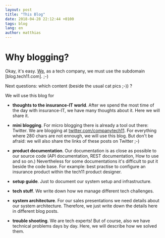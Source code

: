 ```yaml
---
layout: post
title: "This Blog"
date: 2018-04-28 22:12:44 +0100
tags: blog 
lang: en
author: matthias
---
```

Why blogging?
=============

Okay, it's easy. [We], as a tech company, we must use the subdomain [blog.tech11.com]. ;-)

Next questions: which content (beside the usual cat pics ;-)) ?

We will use this blog for

* **thoughts to the insurance-IT world**. After we spend the most time of the day with insurance-IT, we have many thoughts about it. Here we will share it.

* **mini blogging**. For micro blogging there is already a tool out there: Twitter. We are blogging at [twitter.com/companytech11]. For everything where 280 chars are not ennough, we will use this blog. But don't be afraid: we will also share the links of these posts on Twitter ;-)

* **product documentation**. Our documentation is as close as possible to our source code (API documentation, REST documentation, How to use and so on.) Nevertheless
for some documentations it's difficult to put it beside the code base. For example: best practise to configure an insurance product within the 
tech11 product designer.

* **setup guide**. Just to document our system setup and infrastructure.

* **tech stuff**. We write down how we manage different tech challenges.

* **system architecture**. For our sales presentations we need details about our system architecture. Therefore, we just write down the details here in different blog posts.

* **trouble shooting**. We are tech experts! But of course, also we have technical problems days by day. Here, we will describe how we solved them.

[We]:                           https://tech11.com
[blog.techh11.com]:             https://blog.tech11.com
[twitter.com/companytech11]:    https://twitter.com/companytech11